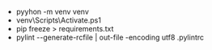 - pyyhon -m venv venv
- venv\Scripts\Activate.ps1
- pip freeze > requirements.txt
- pylint --generate-rcfile | out-file -encoding utf8 .pylintrc